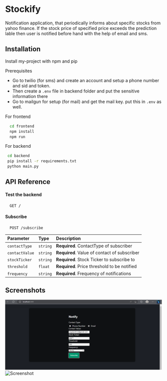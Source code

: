 
# Stockify

Notification application, that periodically informs about specific stocks from yahoo finance. If the stock price of specified price exceeds the prediction lable then user is notified before hand with the help of email and sms.


## Installation

Install my-project with npm and pip

Prerequisites

- Go to twilio (for sms) and create an account and setup a phone number and sid and token.
- Then create a `.env` file in backend folder and put the sensitive information there
- Go to mailgun for setup (for mail) and get the mail key. put this in `.env` as well.

For frontend
```bash
  cd frontend
  npm install
  npm run
```

For backend
 ```bash
  cd backend
  pip install -r requirements.txt
  python main.py
```   



## API Reference

#### Test the backend

```http
  GET /
```

#### Subscribe

```http
  POST /subscribe
```

| Parameter | Type     | Description                       |
| :-------- | :------- | :-------------------------------- |
| `contactType`      | `string` | **Required**. ContactType of subscriber |
| `contactValue` | `string` | **Required**. Value of contact of subscriber |
| `stockTicker` |	`string` |	**Required**. Stock Ticker to subscribe to
| `threshold` |	`float` |	**Required**. Price threshold to be notified
| `frequency` |	`string` |	**Required**. Frequency of notifications


## Screenshots

![Screenshot](ui.png)
![Screenshot](email.png)

